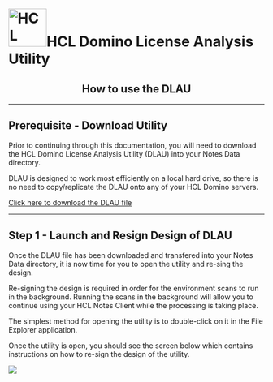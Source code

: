 <h1><img src="https://www.hcltechsw.com/wps/wcm/connect/30a9835c-7d44-4b53-8302-9357b6e41b65/HCL+Domino_Color_Icon_300.png?MOD=AJPERES&CACHEID=ROOTWORKSPACE-30a9835c-7d44-4b53-8302-9357b6e41b65-o8PYNwY" alt="HCL Domino" width="75px;">HCL Domino License Analysis Utility</h1>

<h2 align="center">How to use the DLAU</h2>

___
## Prerequisite - Download Utility
Prior to continuing through this documentation, you will need to download the HCL Domino License Analysis Utility (DLAU) into your Notes Data directory.

DLAU is designed to work most efficiently on a local hard drive, so there is no need to copy/replicate the DLAU onto any of your HCL Domino servers.

[Click here to download the DLAU file](https://github.com/HCL-TECH-SOFTWARE/domino-license-analysis-utility-DLAU/raw/main/DLAU%20download/licenseanalysis_V1.0.0h.nsf)

___
## Step 1 - Launch and Resign Design of DLAU
Once the DLAU file has been downloaded and transfered into your Notes Data directory, it is now time for you to open the utility and re-sing the design.

Re-signing the design is required in order for the environment scans to run in the background. Running the scans in the background will allow you to continue using your HCL Notes Client while the processing is taking place.

The simplest method for opening the utility is to double-click on it in the File Explorer application.

Once the utility is open, you should see the screen below which contains instructions on how to re-sign the design of the utility.

[![](..//main/images/1.%20Initial%20Launch%20-%20Resign.png|width=400px)](..//main/images/1.%20Initial%20Launch%20-%20Resign.png)
